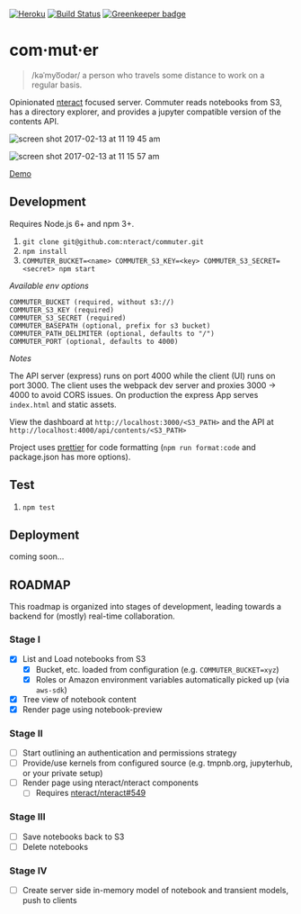 [![Heroku](https://heroku-badge.herokuapp.com/?app=nteract-commuter&svg=1)](https://nteract-commuter.herokuapp.com/)
[![Build Status](https://travis-ci.org/nteract/commuter.svg?branch=master)](https://travis-ci.org/nteract/commuter)
[![Greenkeeper badge](https://badges.greenkeeper.io/nteract/commuter.svg)](https://greenkeeper.io/)


# com·mut·er

> /kəˈmyo͞odər/
> a person who travels some distance to work on a regular basis.

Opinionated [nteract](https://nteract.io) focused server. Commuter reads notebooks from S3, has a directory explorer, and provides a jupyter compatible version of the contents API.

![screen shot 2017-02-13 at 11 19 45 am](https://cloud.githubusercontent.com/assets/146449/22899082/6efa3ddc-f1de-11e6-98f7-596bdda382ad.png)

![screen shot 2017-02-13 at 11 15 57 am](https://cloud.githubusercontent.com/assets/146449/22898931/f272a740-f1dd-11e6-877f-551a1bdb01fa.png)

[Demo](https://nteract-commuter.herokuapp.com/)

## Development
Requires Node.js 6+ and npm 3+.

1. `git clone git@github.com:nteract/commuter.git`
1. `npm install`
1. `COMMUTER_BUCKET=<name> COMMUTER_S3_KEY=<key> COMMUTER_S3_SECRET=<secret> npm start`

*Available env options*

```
COMMUTER_BUCKET (required, without s3://)
COMMUTER_S3_KEY (required)
COMMUTER_S3_SECRET (required)
COMMUTER_BASEPATH (optional, prefix for s3 bucket)
COMMUTER_PATH_DELIMITER (optional, defaults to "/")
COMMUTER_PORT (optional, defaults to 4000)
```

*Notes*

The API server (express) runs on port 4000 while the client (UI) runs on port 3000. The client uses the webpack dev server and proxies 3000 -> 4000 to avoid CORS issues. On production the express App serves `index.html` and static assets.

View the dashboard at `http://localhost:3000/<S3_PATH>` and the API at `http://localhost:4000/api/contents/<S3_PATH>`

Project uses [prettier](https://github.com/jlongster/prettier) for code formatting (`npm run format:code` and package.json has more options).

## Test
1. `npm test`

## Deployment

coming soon...

## ROADMAP

This roadmap is organized into stages of development, leading towards a backend for (mostly) real-time collaboration.

### Stage I

- [x] List and Load notebooks from S3
  - [x] Bucket, etc. loaded from configuration (e.g. `COMMUTER_BUCKET=xyz`)
  - [x] Roles or Amazon environment variables automatically picked up (via `aws-sdk`)
- [x] Tree view of notebook content
- [x] Render page using notebook-preview

### Stage II

- [ ] Start outlining an authentication and permissions strategy
- [ ] Provide/use kernels from configured source (e.g. tmpnb.org, jupyterhub, or your private setup)
- [ ] Render page using nteract/nteract components
  - [ ] Requires [nteract/nteract#549](https://github.com/nteract/nteract/issues/549)

### Stage III

- [ ] Save notebooks back to S3
- [ ] Delete notebooks

### Stage IV

- [ ] Create server side in-memory model of notebook and transient models, push to clients
